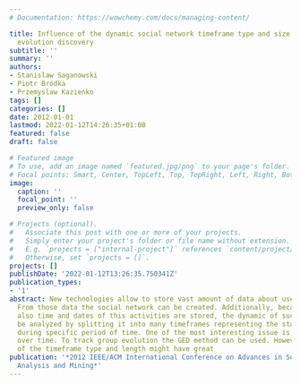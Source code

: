 ```yaml
---
# Documentation: https://wowchemy.com/docs/managing-content/

title: Influence of the dynamic social network timeframe type and size on the group
  evolution discovery
subtitle: ''
summary: ''
authors:
- Stanislaw Saganowski
- Piotr Bródka
- Przemyslaw Kazienko
tags: []
categories: []
date: 2012-01-01
lastmod: 2022-01-12T14:26:35+01:00
featured: false
draft: false

# Featured image
# To use, add an image named `featured.jpg/png` to your page's folder.
# Focal points: Smart, Center, TopLeft, Top, TopRight, Left, Right, BottomLeft, Bottom, BottomRight.
image:
  caption: ''
  focal_point: ''
  preview_only: false

# Projects (optional).
#   Associate this post with one or more of your projects.
#   Simply enter your project's folder or file name without extension.
#   E.g. `projects = ["internal-project"]` references `content/project/deep-learning/index.md`.
#   Otherwise, set `projects = []`.
projects: []
publishDate: '2022-01-12T13:26:35.750341Z'
publication_types:
- '1'
abstract: New technologies allow to store vast amount of data about users interaction.
  From those data the social network can be created. Additionally, because usually
  also time and dates of this activities are stored, the dynamic of such network can
  be analyzed by splitting it into many timeframes representing the state of the network
  during specific period of time. One of the most interesting issue is group evolution
  over time. To track group evolution the GED method can be used. However, choice
  of the timeframe type and length might have great
publication: '*2012 IEEE/ACM International Conference on Advances in Social Networks
  Analysis and Mining*'
---
```

